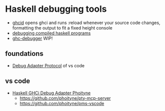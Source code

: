 # Haskell debugging tools

* [ghcid](https://github.com/ndmitchell/ghcid)
  opens ghci and runs :reload whenever your source code changes, formatting the output to fit a fixed height console
* [debugging compiled haskell programs](https://downloads.haskell.org/ghc/latest/docs/users_guide/debug-info.html)
* [ghc-debugger](https://github.com/well-typed/ghc-debugger) WIP!

## foundations

* [Debug Adapter Protocol](https://microsoft.github.io/debug-adapter-protocol/)
  of vs code

## vs code

* [Haskell GHCi Debug Adapter Phoityne](https://marketplace.visualstudio.com/items?itemName=phoityne.phoityne-vscode)
  + https://github.com/phoityne/pty-mcp-server
  + https://github.com/phoityne/pms-vscode

